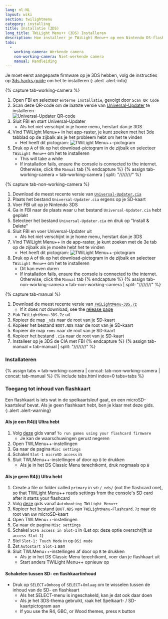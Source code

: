 ```yaml
---
lang: nl-NL
layout: wiki
section: twilightmenu
category: installing
title: Installatie (3DS)
long_title: TWiLight Menu++ (3DS) Installeren
description: Hoe installeer je TWiLight Menu++ op een Nintendo DS-flashkaart
tabs:
  - 
    working-camera: Werkende camera
    non-working-camera: Niet-werkende camera
    manual: Handleiding
---
```


Je moet eerst aangepaste firmware op je 3DS hebben, volg de instructies op [3ds.hacks.guide](https://3ds.hacks.guide) om het te installeren
{:.alert .alert-info}

{% capture tab-working-camera %}
1. Open FBI en selecteer `externe installatie`, gevolgt door `Scan QR Code`
1. Scan deze QR-code om de laatste versie van [Universal-Updater](https://github.com/Universal-Team/Universal-Updater) te installeren<br> ![Universal-Updater QR-code](https://db.universal-team.net/assets/images/qr/universal-updater-cia.png)
1. Sluit FBI en start Universal-Updater
    - Als het niet verschijnt in je home menu, herstart dan je 3DS
1. Vind TWiLight Menu++ in het app-raster, je kunt zoeken met het 3de tabblad op de zijbalk als je het probleem hebt om het te vinden
    - Het heeft dit pictogram: ![TWiLight Menu++-pictogram](https://raw.githubusercontent.com/DS-Homebrew/TWiLightMenu/master/booter/icon.bmp)
1. Druk op <kbd class="face">A</kbd> of tik op het download-pictogram in de zijbalk en selecteer `TWiLight Menu++` om het te installeren
    - This will take a while
    - If installation fails, ensure the console is connected to the internet. Otherwise, click the `Manual` tab
{% endcapture %}
{% assign tab-working-camera = tab-working-camera | split: "////////" %}

{% capture tab-non-working-camera %}
1. Download de meest recente versie van [`Universal-Updater.cia`](https://github.com/Universal-Team/Universal-Updater/releases/latest/download/Universal-Updater.cia)
1. Plaats het bestand `Universal-Updater.cia` ergens op je SD-kaart
1. Voer FBI uit op je Nintendo 3DS
1. Ga in FBI naar de plaats waar u het bestand `Universal-Updater.cia` hebt geplakt
1. Selecteer het bestand `Universal-Updater.cia` en druk op "Install & Delete"
1. Sluit FBI en voer Universal-Updater uit
    - Als het niet verschijnt in je home menu, herstart dan je 3DS
1. Vind TWiLight Menu++ in de app-raster, je kunt zoeken met de 3e tab op de zijbalk als je moeite hebt het te vinden
    - Het heeft dit pictogram: ![TWiLight Menu++-pictogram](https://raw.githubusercontent.com/DS-Homebrew/TWiLightMenu/master/booter/icon.bmp)
1. Druk op <kbd class="face">A</kbd> of tik op het download-pictogram in de zijbalk en selecteer `TWiLight Menu++` om het te installeren
    - Dit kan even duren
    - If installation fails, ensure the console is connected to the internet. Otherwise, click the `Manual` tab
{% endcapture %}
{% assign tab-non-working-camera = tab-non-working-camera | split: "////////" %}

{% capture tab-manual %}
1. Download de meest recente versie van [`TWiLightMenu-3DS.7z`](https://github.com/DS-Homebrew/TWiLightMenu/releases/latest/download/TWiLightMenu-3DS.7z)
    - If it does not download, see the [release page](https://github.com/DS-Homebrew/TWiLightMenu/releases/latest)
1. Pak `TWiLightMenu-3DS.7z` uit
1. Kopieer de map `_nds` naar de root van je SD-kaart
1. Kopieer het bestand `BOOT.NDS` naar de root van je SD-kaart
1. Kopieer de map `roms` naar de root van je SD-kaart
1. Kopieer het bestand `.cia` naar de root van je SD-kaart
1. Installeer op je 3DS de CIA met FBI
{% endcapture %}
{% assign tab-manual = tab-manual | split: "////////" %}

### Installateren

{% assign tabs = tab-working-camera | concat: tab-non-working-camera | concat: tab-manual %}
{% include tabs.html index=0 tabs=tabs %}

### Toegang tot inhoud van flashkaart

Een flashkaart is iets wat in de spelkaartsleuf gaat, en een microSD-kaartsleuf bevat. Als je geen flashkaart hebt, ben je klaar met deze gids.
{:.alert .alert-warning}

#### Als je een R4(i) Ultra hebt

1. Volg [deze](installing-flashcard) gids vanaf `To run games using your flashcard firmware`
    - Je kan de waarschuwingen gerust negeren
1. Open TWLMenu++-instellingen
1. Ga naar de pagina `Misc settings`
1. Schakel `Slot-1 microSD access` in
1. Sluit TWLMenu++-instellingen af door op `B` te drukken
    - Als je in het DS Classic Menu terechtkomt, druk nogmaals op `B`

#### Als je geen R4(i) Ultra hebt

1. Create a file or folder called `primary` in `sd:/_nds/` (not the flashcard one), so that TWiLight Menu++ reads settings from the console's SD card after it starts your flashcard
1. Volg [deze](installing-flashcard) gids vanaf `Autobooting TWiLight Menu++`
1. Kopieer het bestand `BOOT.NDS` van `TWiLightMenu-Flashcard.7z` naar de root van uw microSD-kaart
1. Open TWLMenu++-instellingen
1. Ga naar de pagina `Misc settings`
1. Schakel `SCFG access in Slot-1` in (Let op: deze optie overschrijft `SD access Slot-1`)
1. Stel `Slot-1: Touch Mode` in op `DSi mode`
1. Zet `Autostart Slot-1` aan
1. Sluit TWLMenu++-instellingen af door op `B` te drukken
    - Als je in het DS Classic Menu terechtkomt, voer dan je flashkaart uit
    - Start anders TWiLight Menu++ opnieuw op

#### Schakelen tussen SD- en flashkaartinhoud
- Druk op `SELECT`+`Omhoog` of `SELECT`+`Omlaag` om te wisselen tussen de inhoud van de SD- en flashkaart
    - Als het SELECT-menu is ingeschakeld, kan je dat ook daar doen
    - Als je het 3DS-thema gebruikt, raak het Spelkaart- / SD-kaartpictogram aan
    - If you use the R4, GBC, or Wood themes, press `R` button
